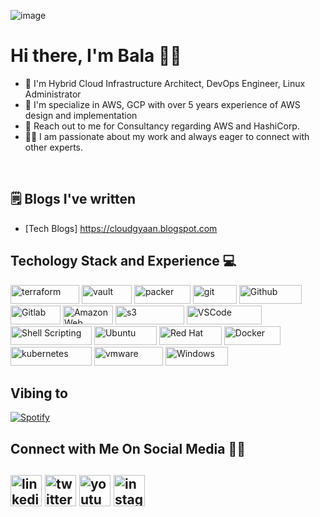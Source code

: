 

![image](https://github.com/balaramr/balaramr/assets/8745986/02df6647-d967-4291-81a6-dae577fd0e61)

# Hi there, I'm Bala 👋🏻

- 🔭 I'm Hybrid Cloud Infrastructure Architect, DevOps Engineer, Linux Administrator
- 🚀 I'm specialize in AWS, GCP with over 5 years experience of AWS design and implementation
- 📲 Reach out to me for Consultancy regarding AWS and HashiCorp.
- 🤝🏻 I am passionate about my work and always eager to connect with other experts.

<br>

## 🗒 Blogs I've written
- [Tech Blogs] https://cloudgyaan.blogspot.com

<h2>Techology Stack and Experience 💻</h2>
<p>
  <img alt="terraform" src="https://img.shields.io/badge/Terraform-7B42BC?style=for-the-badge&logo=Terraform&logoColor=white" width="110" height="30" />
  <img alt="vault" src="https://img.shields.io/badge/Vault-FFD814?style=for-the-badge&logo=Vault&logoColor=black" width="80" height="30" />
  <img alt="packer" src="https://img.shields.io/badge/packer-%23E7EEF0.svg?style=for-the-badge&logo=packer&logoColor=%2302A8EF" width="90" height="30" />
  <img alt="git" src="https://img.shields.io/badge/-Git-F05032?style=flat-square&logo=git&logoColor=white" width="70" height="30" />
  <img alt="Github" src="https://img.shields.io/badge/GitHub-%23121011.svg?style=flat-square&logo=Github&logoColor=white" width="100" height="30"/>
  <img alt="Gitlab" src="https://img.shields.io/badge/GitLab-%23323330.svg?style=flat-square&logo=Gitlab&logoColor=%23F7DF1E" width="80" height="30"/>
  <img alt="Amazon Web Services" src="https://img.shields.io/badge/AWS-%23FF9900.svg?style=flat-square&logo=amazon-aws&logoColor=white" width="80" height="30"/>
  <img alt="s3" src="https://img.shields.io/badge/AmazonS3-%569A31.svg?style=flat-square&logo=amazons3&logoColor=white" width="110" height="30"/>
  <img alt="VSCode" src="https://img.shields.io/badge/Visual_Studio-5C2D91?style=for-the-badge&logo=visual%20studio%20code&logoColor=white" width="120" height="30"/>
  <img alt="Shell Scripting" src="https://img.shields.io/badge/Shell_script-%23121011.svg?style=flat-square&logo=gnu-bash&logoColor=white" width="130" height="30"/>
  <img alt="Ubuntu" src="https://img.shields.io/badge/Ubuntu-E95420?style=flat-square&logo=ubuntu&logoColor=white" width="100" height="30"/>
  <img alt="Red Hat" src="https://img.shields.io/badge/RedHat-E95420?style=flat-square&logo=redhat&logoColor=white" width="100" height="30"/>
  <img alt="Docker" src="https://img.shields.io/badge/-Docker-46a2f1?style=flat-square&logo=docker&logoColor=white" width="90" height="30"/>
  <img alt="kubernetes"src="https://img.shields.io/badge/Kubernetes-326ce5.svg?&style=flat-square&logo=Kubernetes&logoColor=white" width="130" height="30"/>
  <img alt="vmware"src="https://img.shields.io/badge/VMware-607078?style=for-the-badge&logo=VMware&logoColor=white" width="110" height="30"/> 
  <img alt="Windows" src="https://img.shields.io/badge/Microsoft-666666?style=for-the-badge&logo=microsoft&logoColor=white" width="100" height="30" />
</p>

## Vibing to
[![Spotify](https://spotify-live.vercel.app/api/spotify)](https://open.spotify.com/playlist/37i9dQZF1DX4UtSsGT1Sbe)


## **Connect with Me On Social Media** 🤝🏻 &nbsp;

<h2 align="left">
<a href="https://www.linkedin.com/in/balaram-r/"><img src="https://img.icons8.com/color/96/000000/linkedin.png" alt="linkedin" width="50" height="50"/></a>
<a href="https://twitter.com/tweet4bala" target="_blank"><img src="https://img.icons8.com/color/96/000000/twitter.png" alt="twitter" width="50" height="50"/></a>
<a href="https://www.youtube.com/user/balaramr" target="_blank"><img src="https://img.icons8.com/color/344/youtube-play.png" alt="youtube" width="50" height="50"/></a>
<a href="https://www.instagram.com/cloudpro100days" target="_blank"><img src="https://img.icons8.com/fluency/48/instagram-new.png" alt="instagram" width="50" height="50"/></a>
</h2>  
<br>
